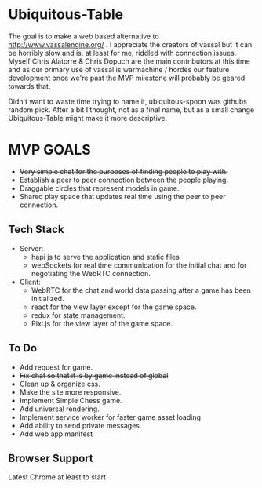 # Ubiquitous-Table
 The goal is to make a web based alternative to http://www.vassalengine.org/ . I appreciate the creators of vassal but it can be horribly slow and is, at least for me, riddled with connection issues. Myself Chris Alatorre & Chris Dopuch are the main contributors at this time and as our primary use of vassal is warmachine / hordes our feature development once we're past the MVP milestone will probably be geared towards that.

 Didn't want to waste time trying to name it, ubiquitous-spoon was githubs random pick. After a bit I thought, not as a final name, but as a small change Ubiquitous-Table might make it more descriptive.

# MVP GOALS
 - ~~Very simple chat for the purposes of finding people to play with.~~
 - Establish a peer to peer connection between the people playing.
 - Draggable circles that represent models in game.
 - Shared play space that updates real time using the peer to peer connection.

## Tech Stack
 - Server:
    - hapi js to serve the application and static files
    - webSockets for real time communication for the initial chat and for negotiating the WebRTC connection.
 - Client:
    - WebRTC for the chat and world data passing after a game has been initialized.
    - react for the view layer except for the game space.
    - redux for state management.
    - Pixi.js for the view layer of the game space.

## To Do
 - Add request for game.
 - ~~Fix chat so that it is by game instead of global~~
 - Clean up & organize css.
 - Make the site more responsive.
 - Implement Simple Chess game.
 - Add universal rendering.
 - Implement service worker for faster game asset loading
 - Add ability to send private messages
 - Add web app manifest

## Browser Support
 Latest Chrome at least to start
